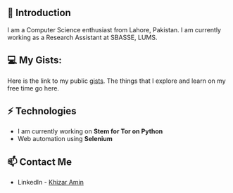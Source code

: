 ## 👋 Introduction
I am a Computer Science enthusiast from Lahore, Pakistan. I am currently working as a Research Assistant at SBASSE, LUMS. 

## 💻 My Gists:
Here is the link to my public [gists](https://gist.github.com/k-amin07/ffad726cae285d7b280e24acfb896407). The things that I explore and learn on my free time go here.

## ⚡ Technologies
- I am currently working on **Stem for Tor on Python**
- Web automation using **Selenium**

## 📫 Contact Me
- LinkedIn - [Khizar Amin](https://www.linkedin.com/in/k-amin07/)
